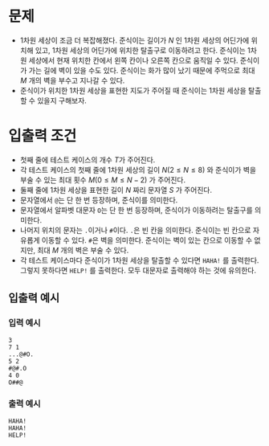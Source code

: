 # 문제
* 1차원 세상이 조금 더 복잡해졌다. 준식이는 길이가 $N$ 인 1차원 세상의 어딘가에 위치해 있고, 1차원 세상의 어딘가에 위치한 탈출구로 이동하려고 한다. 준식이는 1차원 세상에서 현재 위치한 칸에서 왼쪽 칸이나 오른쪽 칸으로 움직일 수 있다. 준식이가 가는 길에 벽이 있을 수도 있다. 준식이는 화가 많이 났기 때문에 주먹으로 최대 $M$ 개의 벽을 부수고 지나갈 수 있다.
* 준식이가 위치한 1차원 세상을 표현한 지도가 주어질 때 준식이는 1차원 세상을 탈출할 수 있을지 구해보자.
   
# 입출력 조건
* 첫째 줄에 테스트 케이스의 개수 $T$가 주어진다.
* 각 테스트 케이스의 첫째 줄에 1차원 세상의 길이 $N(2\le N\le 8)$ 와 준식이가 벽을 부술 수 있는 최대 횟수 $M(0\le M\le N-2)$ 가 주어진다.
* 둘째 줄에 1차원 세상을 표현한 길이 $N$ 짜리 문자열 $S$ 가 주어진다.
* 문자열에서 `@`는 단 한 번 등장하며, 준식이를 의미한다.
* 문자열에서 알파벳 대문자 `O`는 단 한 번 등장하며, 준식이가 이동하려는 탈출구를 의미한다.
* 나머지 위치의 문자는 `.`이거나 `#`이다. `.`은 빈 칸을 의미한다. 준식이는 빈 칸으로 자유롭게 이동할 수 있다. `#`은 벽을 의미한다. 준식이는 벽이 있는 칸으로 이동할 수 없지만, 최대 $M$ 개의 벽은 부술 수 있다.
* 각 테스트 케이스마다 준식이가 1차원 세상을 탈출할 수 있다면 `HAHA!` 를 출력한다. 그렇지 못하다면 `HELP!` 를 출력한다. 모두 대문자로 출력해야 하는 것에 유의한다.
   
## 입출력 예시
### 입력 예시
```
3
7 1
...@#O.
5 2
#@#.O
4 0
O##@
```
### 출력 예시
```
HAHA!
HAHA!
HELP!
```
